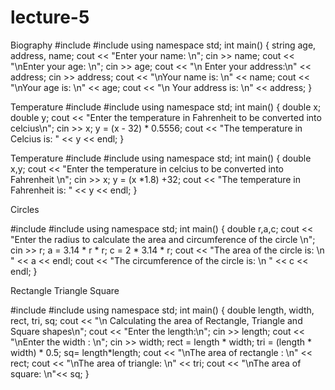 # lecture-5

Biography
#include <iostream>
#include <string>
using namespace std;
int main()
{
string age, address, name;
cout << "Enter your name: \n";
cin >> name;
cout << "\nEnter your age: \n";
cin >> age;
cout << "\n Enter your address:\n" << address;
cin >> address;
cout << "\nYour name is: \n" << name;
cout << "\nYour age is: \n" << age;
cout << "\n Your address is: \n" << address;
}
  
  
  
  Temperature
  #include <iostream>
#include <string>
using namespace std;
int main()
{
double x;
double y;
cout << "Enter the temperature in Fahrenheit to be converted into celcius\n";
cin >> x;
y = (x - 32) * 0.5556;
cout << "The temperature in Celcius is: " << y << endl;
}
  
  
  Temperature
  #include <iostream>
#include <string>
using namespace std;
int main()
{
double x,y;
cout << "Enter the temperature in celcius to be converted into Fahrenheit \n";
cin >> x;
y = (x *1.8) +32;
cout << "The temperature in Fahrenheit is: " << y << endl;
}
  
  
  Circles
  
  #include <iostream>
#include <string>
using namespace std;
int main()
{
double r,a,c;
cout << "Enter the radius to calculate the area and circumference of the circle \n";
cin >> r;
a = 3.14 * r * r;
c = 2 * 3.14 * r;
cout << "The area of the circle is: \n " << a << endl;
cout << "The circumference of the circle is: \n " << c << endl;
}
  
  
Rectangle
Triangle
Square

  #include <iostream>
#include <string>
using namespace std;
int main()
{
double length, width, rect, tri, sq;
cout << "\n Calculating the area of Rectangle, Triangle and Square shapes\n";
cout << "Enter the length:\n";
cin >> length;
cout << "\nEnter the width : \n";
cin >> width;
rect = length * width;
tri = (length * width) * 0.5;
sq= length*length;
cout << "\nThe area of rectangle : \n" << rect;
cout << "\nThe area of triangle: \n" << tri;
cout << "\nThe area of square: \n"<< sq;
}
  
  
